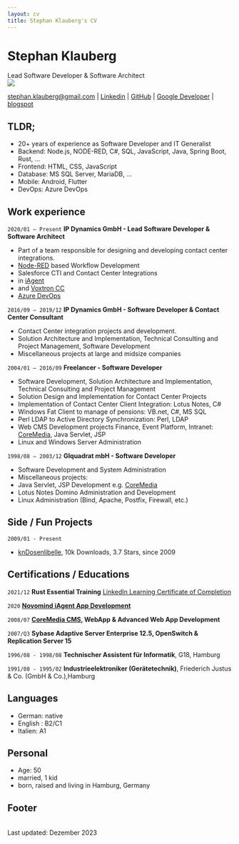 ```yaml
---
layout: cv
title: Stephan Klauberg's CV
---
```

# Stephan Klauberg
Lead Software Developer & Software Architect
<br/>
![](https://media.licdn.com/dms/image/D4E03AQHBrONGduZelA/profile-displayphoto-shrink_200_200/0/1689425380784?e=1706745600&v=beta&t=yzxAruqGsdMzr68KbrpmMTZTdy1zKztKJ9GRLU7N22M)
<div id="webaddress">
<a href="stephan.klauberg@gmail.com">stephan.klauberg@gmail.com</a>
| <a href="https://www.linkedin.com/in/stephan-klauberg">Linkedin</a>
| <a href="https://github.com/StephanKlauberg">GitHub</a>
| <a href="https://play.google.com/store/apps/dev?id=6166820916362934477">Google Developer</a>
| <a href="https://stephan-klauberg.blogspot.com">blogspot</a>
</div>

## TLDR;
* 20+ years of experience as Software Developer and IT Generalist
* Backend: Node.js, NODE-RED, C#, SQL, JavaScript, Java, Spring Boot, Rust, ...
* Frontend: HTML, CSS, JavaScript
* Database: MS SQL Server, MariaDB, ...
* Mobile: Android, Flutter
* DevOps: Azure DevOps

## Work experience
`2020/01 – Present` __IP Dynamics GmbH - Lead Software Developer & Software Architect__
- Part of a team responsible for designing and developing contact center integrations.
- [Node-RED](https://nodered.org/) based Workflow Development
- Salesforce CTI and Contact Center Integrations
- in [iAgent](https://www.novomind.com/en/customer-service/iagent/) 
- and [Voxtron CC](https://enghouseinteractive.de/loesungen/contact-center/omnichannel-contact-center-software/)
- [Azure DevOps](https://azure.microsoft.com/en-us/products/devops)

`2016/09 – 2019/12` __IP Dynamics GmbH - Software Developer & Contact Center Consultant__
- Contact Center integration projects and development.
- Solution Architecture and Implementation, Technical Consulting and Project Management, Software Development
- Miscellaneous projects at large and midsize companies
  
`2004/01 – 2016/09` __Freelancer - Software Developer__
- Software Development, Solution Architecture and Implementation, Technical Consulting and Project Management
- Solution Design and Implementation for Contact Center Projects 
- Implementation of Contact Center Client Integration: Lotus Notes,  C#
- Windows Fat Client to manage of pensions: VB.net,  C#, MS SQL
- Perl LDAP to Active Directory Synchronization: Perl, LDAP
- Web CMS Development projects Finance, Event Platform, Intranet: [CoreMedia](https://www.coremedia.com/), Java Servlet, JSP
- Linux and Windows Server Administration

`1998/08 – 2003/12` __GIquadrat mbH - Software Developer__
- Software Development and System Administration
- Miscellaneous projects:
- Java Servlet, JSP Development e.g. [CoreMedia](https://www.coremedia.com/) 
- Lotus Notes Domino Administration and Development
- Linux Administration (Bind, Apache, Postfix, Firewall, etc.)

## Side / Fun Projects
`2009/01 - Present`
- [knDosenlibelle](https://play.google.com/store/apps/dev?id=6166820916362934477), 10k Downloads, 3.7 Stars, since 2009

## Certifications / Educations
`2021/12` 
__Rust Essential Training__ [LinkedIn Learning Certificate of Completion](https://www.linkedin.com/learning/certificates/9691ffd3445ee104aa5ce32caca0bb9391525a948f92ca94e6eafd074019c655)

`2020`
__[Novomind iAgent App Development](https://apps.novomind.com/developer/iagent/overview.html)__ 

`2008/07`
__[CoreMedia CMS](https://www.coremedia.com/), WebApp & Advanced Web App Development__

`2007/Q3`
__Sybase Adaptive Server Enterprise 12.5, OpenSwitch & Replication Server 15__

`1996/08 - 1998/08`
__Technischer Assistent für Informatik__, G18, Hamburg 

`1991/08 - 1995/02`
__Industrieelektroniker (Gerätetechnik)__, Friederich Justus & Co. (GmbH & Co.),Hamburg 

## Languages
<!-- https://preply.com/de/blog/englisch-sprachniveaus/ -->
- German: native
- English : B2/C1
- Italien: A1

## Personal
* Age: 50
* married, 1 kid
* born, raised and living in Hamburg, Germany
<!-- Myers-Briggs: INFP -->

## Footer
<br/>Last updated: Dezember 2023<br/>
